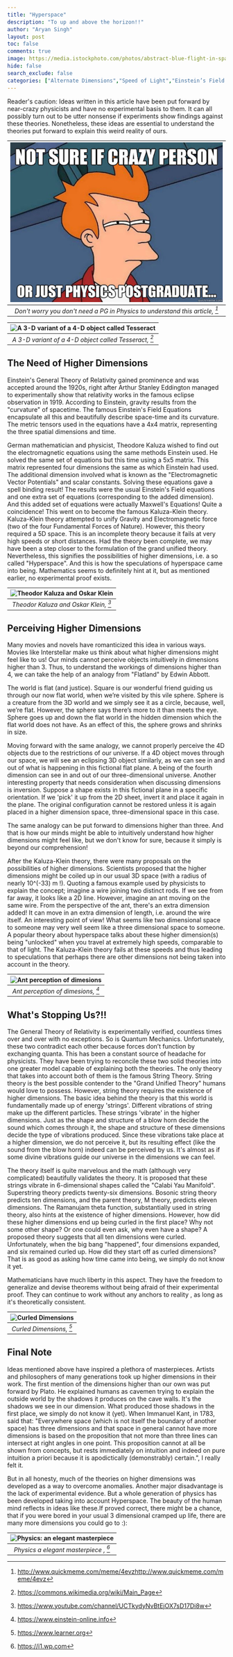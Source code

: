 ```yaml
---
title: "Hyperspace"
description: "To up and above the horizon!!"
author: "Aryan Singh"
layout: post 
toc: false 
comments: true
image: https://media.istockphoto.com/photos/abstract-blue-flight-in-space-hyper-jump-3d-rendering-picture-id1288036111?k=20&m=1288036111&s=612x612&w=0&h=Nmjm1IeQQb2oAQhnfvlhbTelZar5s1x7dTpD-1M4rik=
hide: false 
search_exclude: false 
categories: ["Alternate Dimensions","Speed of Light","Einstein’s Field Equations"]
---
```


Reader's caution: Ideas written in this article have been put forward by near-crazy physicists and have no experimental basis to them. It can all possibly turn out to be utter nonsense if experiments show findings against these theories. Nonetheless, these ideas are essential to understand the theories put forward to explain this weird reality of ours.

|![Don't worry you don't need a PG in Physics to understand this article](https://raw.githubusercontent.com/bitsphyassoc/blog/master/images/blog/6-hyperspace/image1.jpeg) | 
|:--:| 
| *Don't worry you don't need a PG in Physics to understand this article, [^1]* |

|![A 3-D variant of a 4-D object called Tesseract](https://upload.wikimedia.org/wikipedia/commons/a/a2/Schlegel_wireframe_8-cell.png) | 
|:--:| 
| *A 3-D variant of a 4-D object called Tesseract, [^2]* |

## The Need of Higher Dimensions

Einstein's General Theory of Relativity gained prominence and was accepted around the 1920s, right after Arthur Stanley Eddington managed to experimentally show that relativity works in the famous eclipse observation in 1919. According to Einstein, gravity results from the "curvature" of spacetime. The famous Einstein's Field Equations encapsulate all this and beautifully describe space-time and its curvature. The metric tensors used in the equations have a 4x4 matrix, representing the three spatial dimensions and time. 

German mathematician and physicist, Theodore Kaluza wished to find out the electromagnetic equations using the same methods Einstein used. He solved the same set of equations but this time using a 5x5 matrix. This matrix represented four dimensions the same as which Einstein had used. The additional dimension involved what is known as the "Electromagnetic Vector Potentials" and scalar constants. Solving these equations gave a spell binding result! The results were the usual Einstein's Field equations and one extra set of equations (corresponding to the added dimension). And this added set of equations were actually Maxwell's Equations! Quite a coincidence! This went on to become the famous Kaluza-Klein theory. Kaluza-Klein theory attempted to unify Gravity and Electromagnetic force (two of the four Fundamental Forces of Nature). However, this theory required a 5D space. This is an incomplete theory because it fails at very high speeds or short distances. Had the theory been complete, we may have been a step closer to the formulation of the grand unified theory. Nevertheless, this signifies the possibilities of higher dimensions, i.e. a so called "Hyperspace". And this is how the speculations of hyperspace came into being. Mathematics seems to definitely hint at it, but as mentioned earlier, no experimental proof exists.

|![Theodor Kaluza and Oskar Klein](https://i.ytimg.com/vi/sqJZ4_qBQMo/hqdefault.jpg) | 
|:--:| 
| *Theodor Kaluza and Oskar Klein, [^3]* |

## Perceiving Higher Dimensions

Many movies and novels have romanticized this idea in various ways. Movies like Interstellar make us think about what higher dimensions might feel like to us! Our minds cannot perceive objects intuitively in dimensions higher than 3. Thus, to understand the workings of dimensions higher than 4, we can take the help of an analogy from "Flatland" by Edwin Abbott. 

The world is flat (and justice). Square is our wonderful friend guiding us through our now flat world, when we’re visited by this vile sphere. Sphere is a creature from the 3D world and we simply see it as a circle, because, well, we’re flat. However, the sphere says there’s more to it than meets the eye. Sphere goes up and down the flat world in the hidden dimension which the flat world does not have. As an effect of this, the sphere grows and shrinks in size. 

Moving forward with the same analogy, we cannot properly perceive the 4D objects due to the restrictions of our universe. If a 4D object moves through our space, we will see an eclipsing 3D object similarly, as we can see in and out of what is happening in this fictional flat plane. A being of the fourth dimension can see in and out of our three-dimensional universe. Another interesting property that needs consideration when discussing dimensions is inversion. Suppose a shape exists in this fictional plane in a specific orientation. If we 'pick' it up from the 2D sheet, invert it and place it again in the plane. The original configuration cannot be restored unless it is again placed in a higher dimension space, three-dimensional space in this case. 

The same analogy can be put forward to dimensions higher than three. And that is how our minds might be able to intuitively understand how higher dimensions might feel like, but we don't know for sure, because it simply is beyond our comprehension!

After the Kaluza-Klein theory, there were many proposals on the possibilities of higher dimensions. Scientists proposed that the higher dimensions might be coiled up in our usual 3D space (with a radius of nearly 10^(-33) m !). Quoting a famous example used by physicists to explain the concept; imagine a wire joining two distinct rods. If we see from far away, it looks like a 2D line. However, imagine an ant moving on the same wire. From the perspective of the ant, there's an extra dimension added! It can move in an extra dimension of length, i.e. around the wire itself. An interesting point of view! What seems like two dimensional space to someone may very well seem like a three dimensional space to someone. A popular theory about hyperspace talks about these higher dimension(s) being "unlocked" when you travel at extremely high speeds, comparable to that of light. The Kaluza-Klein theory fails at these speeds and thus leading to speculations that perhaps there are other dimensions not being taken into account in the theory.

|![Ant perception of dimesions](https://www.einstein-online.info/wp-content/uploads/Relativitaet_und_Quanten_zweidimensionales_Objekt_%C2%A9_Daniela_Leitner_Markus_Poessel_Einstein-Online.png) | 
|:--:| 
| *Ant perception of dimesions, [^4]* |

## What's Stopping Us?!!

The General Theory of Relativity is experimentally verified, countless times over and over with no exceptions. So is Quantum Mechanics. Unfortunately, these two contradict each other because forces don’t function by exchanging quanta. This has been a constant source of headache for physicists. They have been trying to reconcile these two solid theories into one greater model capable of explaining both the theories. The only theory that takes into account both of them is the famous String Theory. String theory is the best possible contender to the "Grand Unified Theory" humans would love to possess. However, string theory requires the existence of higher dimensions. The basic idea behind the theory is that this world is fundamentally made up of energy 'strings'. Different vibrations of string make up the different particles. These strings 'vibrate' in the higher dimensions. Just as the shape and structure of a blow horn decide the sound which comes through it, the shape and structure of these dimensions decide the type of vibrations produced. Since these vibrations take place at a higher dimension, we do not perceive it, but its resulting effect (like the sound from the blow horn) indeed can be perceived by us. It's almost as if some divine vibrations guide our universe in the dimensions we can feel. 

The theory itself is quite marvelous and the math (although very complicated) beautifully validates the theory. It is proposed that these strings vibrate in 6-dimensional shapes called the "Calabi Yau Manifold". Superstring theory predicts twenty-six dimensions. Bosonic string theory predicts ten dimensions, and the parent theory, M theory, predicts eleven dimensions. The Ramanujam theta function, substantially used in string theory, also hints at the existence of higher dimensions. However, how did these higher dimensions end up being curled in the first place? Why not some other shape? Or one could even ask, why even have a shape? A proposed theory suggests that all ten dimensions were curled. Unfortunately, when the big bang "happened", four dimensions expanded, and six remained curled up. How did they start off as curled dimensions? That is as good as asking how time came into being, we simply do not know it yet.  

Mathematicians have much liberty in this aspect. They have the freedom to generalize and devise theorems without being afraid of their experimental proof. They can continue to work without any anchors to reality , as long as it's theoretically consistent.

|![Curled Dimensions](https://encrypted-tbn0.gstatic.com/images?q=tbn:ANd9GcRQ_FL-6stqo55EBXv1Zr9cd9fs2JRCpjTYiPcAAQrYgZGpzwlRqGil-2rUpf8sPxTTzoE&usqp=CAU) | 
|:--:| 
| *Curled Dimensions, [^5]* |

## Final Note

Ideas mentioned above have inspired a plethora of masterpieces. Artists and philosophers of many generations took up higher dimensions in their work. The first mention of the dimensions higher than our own was put forward by Plato. He explained humans as cavemen trying to explain the outside world by the shadows it produces on the cave walls. It's the shadows we see in our dimension. What produced those shadows in the first place, we simply do not know it (yet). When Immanuel Kant, in 1783, said that: "Everywhere space (which is not itself the boundary of another space) has three dimensions and that space in general cannot have more dimensions is based on the proposition that not more than three lines can intersect at right angles in one point. This proposition cannot at all be shown from concepts, but rests immediately on intuition and indeed on pure intuition a priori because it is apodictically (demonstrably) certain.", I really felt it.

But in all honesty, much of the theories on higher dimensions was developed as a way to overcome anomalies. Another major disadvantage is the lack of experimental evidence. But a whole generation of physics has been developed taking into account Hyperspace. The beauty of the human mind reflects in ideas like these.If proved correct, there might be a chance, that if you were bored in your usual 3 dimensional cramped up life, there are many more dimensions you could go to :):

|![Physics: an elegant masterpiece](https://i1.wp.com/tmrwedition.com/wp-content/uploads/2017/06/maths.jpg?fit=620%2C465&ssl=1) | 
|:--:| 
| *Physics a elegant masterpiece , [^6]* |

[^1]:http://www.quickmeme.com/meme/4evzhttp://www.quickmeme.com/meme/4evz
[^2]:https://commons.wikimedia.org/wiki/Main_Page
[^3]:https://www.youtube.com/channel/UCTkydyNvBtEjOX7sD17Di8w
[^4]:https://www.einstein-online.info
[^5]:https://www.learner.org
[^6]:https://i1.wp.com